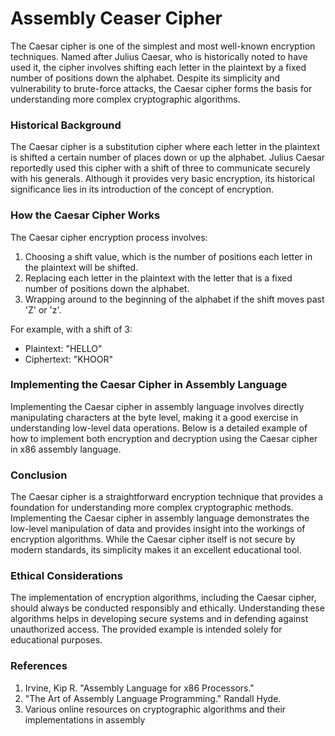 # Assembly Ceaser Cipher

The Caesar cipher is one of the simplest and most well-known encryption techniques. Named after Julius Caesar, who is historically noted to have used it, the cipher involves shifting each letter in the plaintext by a fixed number of positions down the alphabet. Despite its simplicity and vulnerability to brute-force attacks, the Caesar cipher forms the basis for understanding more complex cryptographic algorithms.

### Historical Background

The Caesar cipher is a substitution cipher where each letter in the plaintext is shifted a certain number of places down or up the alphabet. Julius Caesar reportedly used this cipher with a shift of three to communicate securely with his generals. Although it provides very basic encryption, its historical significance lies in its introduction of the concept of encryption.

### How the Caesar Cipher Works

The Caesar cipher encryption process involves:

1. Choosing a shift value, which is the number of positions each letter in the plaintext will be shifted.
2. Replacing each letter in the plaintext with the letter that is a fixed number of positions down the alphabet.
3. Wrapping around to the beginning of the alphabet if the shift moves past 'Z' or 'z'.

For example, with a shift of 3:

- Plaintext: "HELLO"
- Ciphertext: "KHOOR"

### Implementing the Caesar Cipher in Assembly Language

Implementing the Caesar cipher in assembly language involves directly manipulating characters at the byte level, making it a good exercise in understanding low-level data operations. Below is a detailed example of how to implement both encryption and decryption using the Caesar cipher in x86 assembly language.

### Conclusion

The Caesar cipher is a straightforward encryption technique that provides a foundation for understanding more complex cryptographic methods. Implementing the Caesar cipher in assembly language demonstrates the low-level manipulation of data and provides insight into the workings of encryption algorithms. While the Caesar cipher itself is not secure by modern standards, its simplicity makes it an excellent educational tool.

### Ethical Considerations

The implementation of encryption algorithms, including the Caesar cipher, should always be conducted responsibly and ethically. Understanding these algorithms helps in developing secure systems and in defending against unauthorized access. The provided example is intended solely for educational purposes.

### References

1. Irvine, Kip R. "Assembly Language for x86 Processors."
2. "The Art of Assembly Language Programming." Randall Hyde.
3. Various online resources on cryptographic algorithms and their implementations in assembly
